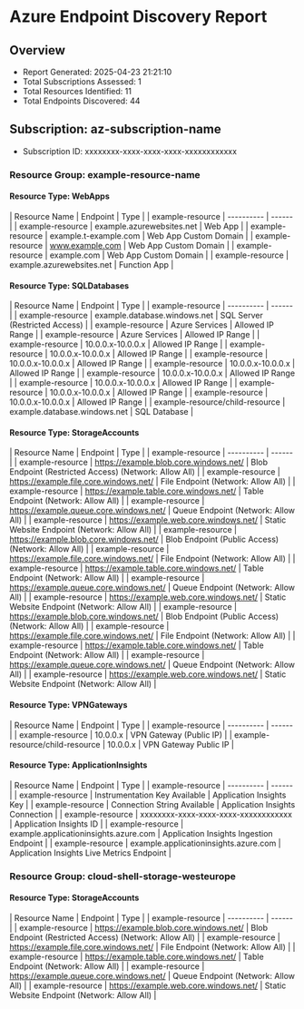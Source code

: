 ﻿# Azure Endpoint Discovery Report

## Overview
- Report Generated: 2025-04-23 21:21:10
- Total Subscriptions Assessed: 1
- Total Resources Identified: 11
- Total Endpoints Discovered: 44

## Subscription: az-subscription-name
- Subscription ID: xxxxxxxx-xxxx-xxxx-xxxx-xxxxxxxxxxxx

### Resource Group: example-resource-name

#### Resource Type: WebApps

| Resource Name | Endpoint | Type |
| example-resource | ---------- | ------ |
| example-resource | example.azurewebsites.net | Web App |
| example-resource | example.t-example.com | Web App Custom Domain |
| example-resource | www.example.com | Web App Custom Domain |
| example-resource | example.com | Web App Custom Domain |
| example-resource | example.azurewebsites.net | Function App |

#### Resource Type: SQLDatabases

| Resource Name | Endpoint | Type |
| example-resource | ---------- | ------ |
| example-resource | example.database.windows.net | SQL Server (Restricted Access) |
| example-resource | Azure Services | Allowed IP Range |
| example-resource | Azure Services | Allowed IP Range |
| example-resource | 10.0.0.x-10.0.0.x | Allowed IP Range |
| example-resource | 10.0.0.x-10.0.0.x | Allowed IP Range |
| example-resource | 10.0.0.x-10.0.0.x | Allowed IP Range |
| example-resource | 10.0.0.x-10.0.0.x | Allowed IP Range |
| example-resource | 10.0.0.x-10.0.0.x | Allowed IP Range |
| example-resource | 10.0.0.x-10.0.0.x | Allowed IP Range |
| example-resource | 10.0.0.x-10.0.0.x | Allowed IP Range |
| example-resource | 10.0.0.x-10.0.0.x | Allowed IP Range |
| example-resource/child-resource | example.database.windows.net | SQL Database |

#### Resource Type: StorageAccounts

| Resource Name | Endpoint | Type |
| example-resource | ---------- | ------ |
| example-resource | https://example.blob.core.windows.net/ | Blob Endpoint (Restricted Access) (Network: Allow All) |
| example-resource | https://example.file.core.windows.net/ | File Endpoint (Network: Allow All) |
| example-resource | https://example.table.core.windows.net/ | Table Endpoint (Network: Allow All) |
| example-resource | https://example.queue.core.windows.net/ | Queue Endpoint (Network: Allow All) |
| example-resource | https://example.web.core.windows.net/ | Static Website Endpoint (Network: Allow All) |
| example-resource | https://example.blob.core.windows.net/ | Blob Endpoint (Public Access) (Network: Allow All) |
| example-resource | https://example.file.core.windows.net/ | File Endpoint (Network: Allow All) |
| example-resource | https://example.table.core.windows.net/ | Table Endpoint (Network: Allow All) |
| example-resource | https://example.queue.core.windows.net/ | Queue Endpoint (Network: Allow All) |
| example-resource | https://example.web.core.windows.net/ | Static Website Endpoint (Network: Allow All) |
| example-resource | https://example.blob.core.windows.net/ | Blob Endpoint (Public Access) (Network: Allow All) |
| example-resource | https://example.file.core.windows.net/ | File Endpoint (Network: Allow All) |
| example-resource | https://example.table.core.windows.net/ | Table Endpoint (Network: Allow All) |
| example-resource | https://example.queue.core.windows.net/ | Queue Endpoint (Network: Allow All) |
| example-resource | https://example.web.core.windows.net/ | Static Website Endpoint (Network: Allow All) |

#### Resource Type: VPNGateways

| Resource Name | Endpoint | Type |
| example-resource | ---------- | ------ |
| example-resource | 10.0.0.x | VPN Gateway (Public IP) |
| example-resource/child-resource | 10.0.0.x | VPN Gateway Public IP |

#### Resource Type: ApplicationInsights

| Resource Name | Endpoint | Type |
| example-resource | ---------- | ------ |
| example-resource | Instrumentation Key Available | Application Insights Key |
| example-resource | Connection String Available | Application Insights Connection |
| example-resource | xxxxxxxx-xxxx-xxxx-xxxx-xxxxxxxxxxxx | Application Insights ID |
| example-resource | example.applicationinsights.azure.com | Application Insights Ingestion Endpoint |
| example-resource | example.applicationinsights.azure.com | Application Insights Live Metrics Endpoint |

### Resource Group: cloud-shell-storage-westeurope

#### Resource Type: StorageAccounts

| Resource Name | Endpoint | Type |
| example-resource | ---------- | ------ |
| example-resource | https://example.blob.core.windows.net/ | Blob Endpoint (Restricted Access) (Network: Allow All) |
| example-resource | https://example.file.core.windows.net/ | File Endpoint (Network: Allow All) |
| example-resource | https://example.table.core.windows.net/ | Table Endpoint (Network: Allow All) |
| example-resource | https://example.queue.core.windows.net/ | Queue Endpoint (Network: Allow All) |
| example-resource | https://example.web.core.windows.net/ | Static Website Endpoint (Network: Allow All) |


